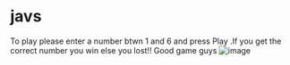 # javs
To play please enter a number btwn 1 and 6 and press Play .If you get the correct number you win else you lost!!
Good game guys
![image](https://github.com/Herve176/javs/assets/78292511/20d60816-f767-42de-8972-6c23cea15e59)
